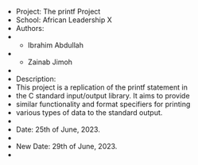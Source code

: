 *  Project: The printf Project
*  School: African Leadership X
*  Authors:
*    - Ibrahim Abdullah
*    - Zainab Jimoh
*
*  Description:
*    This project is a replication of the printf statement in
*    the C standard input/output library. It aims to provide
*    similar functionality and format specifiers for printing
*    various types of data to the standard output.
*
*  Date: 25th of June, 2023.
*
*  New Date: 29th of June, 2023.
*